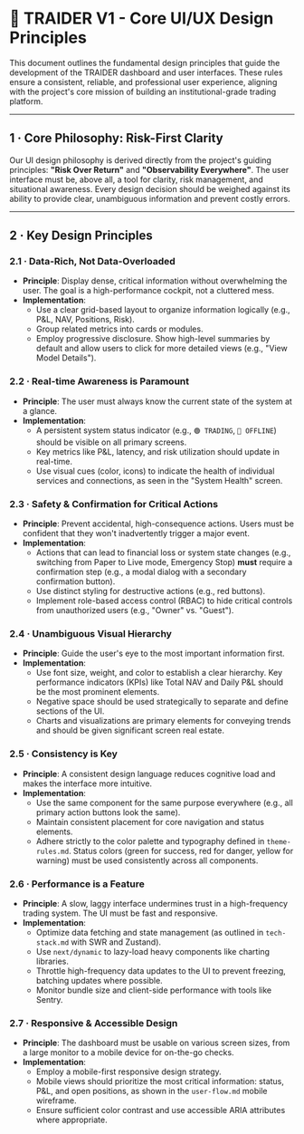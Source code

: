 # 📐 TRAIDER V1 - Core UI/UX Design Principles

This document outlines the fundamental design principles that guide the development of the TRAIDER dashboard and user interfaces. These rules ensure a consistent, reliable, and professional user experience, aligning with the project's core mission of building an institutional-grade trading platform.

---

## 1 · Core Philosophy: Risk-First Clarity

Our UI design philosophy is derived directly from the project's guiding principles: **"Risk Over Return"** and **"Observability Everywhere"**. The user interface must be, above all, a tool for clarity, risk management, and situational awareness. Every design decision should be weighed against its ability to provide clear, unambiguous information and prevent costly errors.

---

## 2 · Key Design Principles

### 2.1 · Data-Rich, Not Data-Overloaded
- **Principle**: Display dense, critical information without overwhelming the user. The goal is a high-performance cockpit, not a cluttered mess.
- **Implementation**:
    - Use a clear grid-based layout to organize information logically (e.g., P&L, NAV, Positions, Risk).
    - Group related metrics into cards or modules.
    - Employ progressive disclosure. Show high-level summaries by default and allow users to click for more detailed views (e.g., "View Model Details").

### 2.2 · Real-time Awareness is Paramount
- **Principle**: The user must always know the current state of the system at a glance.
- **Implementation**:
    - A persistent system status indicator (e.g., `🟢 TRADING`, `🔴 OFFLINE`) should be visible on all primary screens.
    - Key metrics like P&L, latency, and risk utilization should update in real-time.
    - Use visual cues (color, icons) to indicate the health of individual services and connections, as seen in the "System Health" screen.

### 2.3 · Safety & Confirmation for Critical Actions
- **Principle**: Prevent accidental, high-consequence actions. Users must be confident that they won't inadvertently trigger a major event.
- **Implementation**:
    - Actions that can lead to financial loss or system state changes (e.g., switching from Paper to Live mode, Emergency Stop) **must** require a confirmation step (e.g., a modal dialog with a secondary confirmation button).
    - Use distinct styling for destructive actions (e.g., red buttons).
    - Implement role-based access control (RBAC) to hide critical controls from unauthorized users (e.g., "Owner" vs. "Guest").

### 2.4 · Unambiguous Visual Hierarchy
- **Principle**: Guide the user's eye to the most important information first.
- **Implementation**:
    - Use font size, weight, and color to establish a clear hierarchy. Key performance indicators (KPIs) like Total NAV and Daily P&L should be the most prominent elements.
    - Negative space should be used strategically to separate and define sections of the UI.
    - Charts and visualizations are primary elements for conveying trends and should be given significant screen real estate.

### 2.5 · Consistency is Key
- **Principle**: A consistent design language reduces cognitive load and makes the interface more intuitive.
- **Implementation**:
    - Use the same component for the same purpose everywhere (e.g., all primary action buttons look the same).
    - Maintain consistent placement for core navigation and status elements.
    - Adhere strictly to the color palette and typography defined in `theme-rules.md`. Status colors (green for success, red for danger, yellow for warning) must be used consistently across all components.

### 2.6 · Performance is a Feature
- **Principle**: A slow, laggy interface undermines trust in a high-frequency trading system. The UI must be fast and responsive.
- **Implementation**:
    - Optimize data fetching and state management (as outlined in `tech-stack.md` with SWR and Zustand).
    - Use `next/dynamic` to lazy-load heavy components like charting libraries.
    - Throttle high-frequency data updates to the UI to prevent freezing, batching updates where possible.
    - Monitor bundle size and client-side performance with tools like Sentry.

### 2.7 · Responsive & Accessible Design
- **Principle**: The dashboard must be usable on various screen sizes, from a large monitor to a mobile device for on-the-go checks.
- **Implementation**:
    - Employ a mobile-first responsive design strategy.
    - Mobile views should prioritize the most critical information: status, P&L, and open positions, as shown in the `user-flow.md` mobile wireframe.
    - Ensure sufficient color contrast and use accessible ARIA attributes where appropriate. 